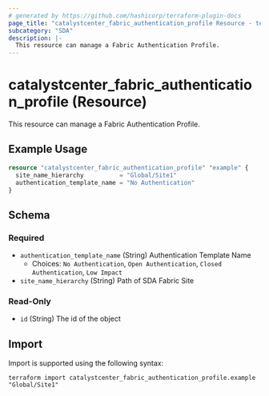 ```yaml
---
# generated by https://github.com/hashicorp/terraform-plugin-docs
page_title: "catalystcenter_fabric_authentication_profile Resource - terraform-provider-catalystcenter"
subcategory: "SDA"
description: |-
  This resource can manage a Fabric Authentication Profile.
---
```


# catalystcenter_fabric_authentication_profile (Resource)

This resource can manage a Fabric Authentication Profile.

## Example Usage

```terraform
resource "catalystcenter_fabric_authentication_profile" "example" {
  site_name_hierarchy          = "Global/Site1"
  authentication_template_name = "No Authentication"
}
```

<!-- schema generated by tfplugindocs -->
## Schema

### Required

- `authentication_template_name` (String) Authentication Template Name
  - Choices: `No Authentication`, `Open Authentication`, `Closed Authentication`, `Low Impact`
- `site_name_hierarchy` (String) Path of SDA Fabric Site

### Read-Only

- `id` (String) The id of the object

## Import

Import is supported using the following syntax:

```shell
terraform import catalystcenter_fabric_authentication_profile.example "Global/Site1"
```
